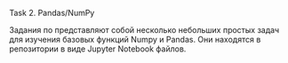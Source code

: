 Task 2. Pandas/NumPy

Задания по представляют собой несколько небольших простых задач для изучения базовых функций Numpy и Pandas.
Они находятся в репозитории в виде Jupyter Notebook файлов.
